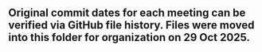 ## Original commit dates for each meeting can be verified via GitHub file history. Files were moved into this folder for organization on 29 Oct 2025.
